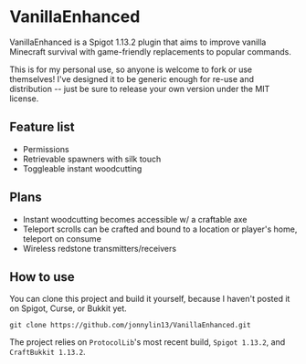# VanillaEnhanced

VanillaEnhanced is a Spigot 1.13.2 plugin that aims to improve vanilla Minecraft survival with game-friendly replacements to popular commands.

This is for my personal use, so anyone is welcome to fork or use themselves! I've designed it to be generic enough for re-use and distribution -- just be sure to release your own version under the MIT license.

## Feature list

* Permissions
* Retrievable spawners with silk touch
* Toggleable instant woodcutting

## Plans

* Instant woodcutting becomes accessible w/ a craftable axe
* Teleport scrolls can be crafted and bound to a location or player's home, teleport on consume
* Wireless redstone transmitters/receivers

## How to use

You can clone this project and build it yourself, because I haven't posted it on Spigot, Curse, or Bukkit yet.

`git clone https://github.com/jonnylin13/VanillaEnhanced.git`

The project relies on `ProtocolLib`'s most recent build, `Spigot 1.13.2`, and `CraftBukkit 1.13.2`.
